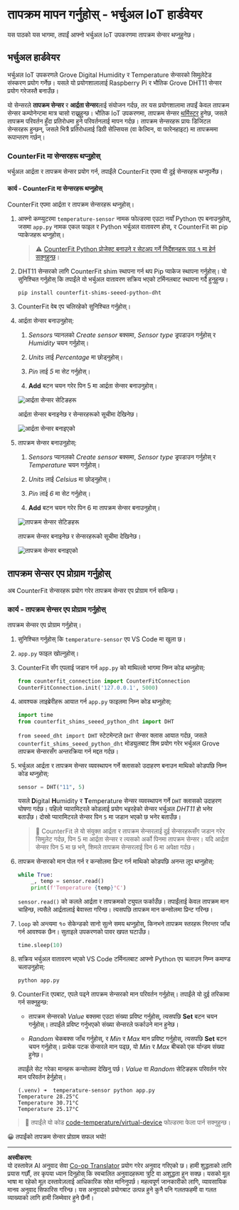 <!--
CO_OP_TRANSLATOR_METADATA:
{
  "original_hash": "70e5a428b607cd5a9a4f422c2a4df03d",
  "translation_date": "2025-08-27T11:08:59+00:00",
  "source_file": "2-farm/lessons/1-predict-plant-growth/virtual-device-temp.md",
  "language_code": "ne"
}
-->
# तापक्रम मापन गर्नुहोस् - भर्चुअल IoT हार्डवेयर

यस पाठको यस भागमा, तपाईं आफ्नो भर्चुअल IoT उपकरणमा तापक्रम सेन्सर थप्नुहुनेछ।

## भर्चुअल हार्डवेयर

भर्चुअल IoT उपकरणले Grove Digital Humidity र Temperature सेन्सरको सिमुलेटेड संस्करण प्रयोग गर्नेछ। यसले यो प्रयोगशालालाई Raspberry Pi र भौतिक Grove DHT11 सेन्सर प्रयोग गरेजस्तै बनाउँछ।

यो सेन्सरले **तापक्रम सेन्सर** र **आर्द्रता सेन्सर**लाई संयोजन गर्दछ, तर यस प्रयोगशालामा तपाईं केवल तापक्रम सेन्सर कम्पोनेन्टमा मात्र चासो राख्नुहुन्छ। भौतिक IoT उपकरणमा, तापक्रम सेन्सर [थर्मिस्टर](https://wikipedia.org/wiki/Thermistor) हुनेछ, जसले तापक्रम परिवर्तन हुँदा प्रतिरोधमा हुने परिवर्तनलाई मापन गर्दछ। तापक्रम सेन्सरहरू प्रायः डिजिटल सेन्सरहरू हुन्छन्, जसले भित्रै प्रतिरोधलाई डिग्री सेल्सियस (वा केल्विन, वा फारेनहाइट) मा तापक्रममा रूपान्तरण गर्छन्।

### CounterFit मा सेन्सरहरू थप्नुहोस्

भर्चुअल आर्द्रता र तापक्रम सेन्सर प्रयोग गर्न, तपाईंले CounterFit एपमा यी दुई सेन्सरहरू थप्नुपर्नेछ।

#### कार्य - CounterFit मा सेन्सरहरू थप्नुहोस्

CounterFit एपमा आर्द्रता र तापक्रम सेन्सरहरू थप्नुहोस्।

1. आफ्नो कम्प्युटरमा `temperature-sensor` नामक फोल्डरमा एउटा नयाँ Python एप बनाउनुहोस्, जसमा `app.py` नामक एकल फाइल र Python भर्चुअल वातावरण होस्, र CounterFit का pip प्याकेजहरू थप्नुहोस्।

    > ⚠️ [CounterFit Python प्रोजेक्ट बनाउने र सेटअप गर्ने निर्देशनहरू पाठ १ मा हेर्न सक्नुहुन्छ](../../../1-getting-started/lessons/1-introduction-to-iot/virtual-device.md)।

1. DHT11 सेन्सरको लागि CounterFit shim स्थापना गर्न थप Pip प्याकेज स्थापना गर्नुहोस्। यो सुनिश्चित गर्नुहोस् कि तपाईंले यो भर्चुअल वातावरण सक्रिय भएको टर्मिनलबाट स्थापना गर्दै हुनुहुन्छ।

    ```sh
    pip install counterfit-shims-seeed-python-dht
    ```

1. CounterFit वेब एप चलिरहेको सुनिश्चित गर्नुहोस्।

1. आर्द्रता सेन्सर बनाउनुहोस्:

    1. *Sensors* प्यानलको *Create sensor* बक्समा, *Sensor type* ड्रपडाउन गर्नुहोस् र *Humidity* चयन गर्नुहोस्।

    1. *Units* लाई *Percentage* मा छोड्नुहोस्।

    1. *Pin* लाई *5* मा सेट गर्नुहोस्।

    1. **Add** बटन चयन गरेर पिन 5 मा आर्द्रता सेन्सर बनाउनुहोस्।

    ![आर्द्रता सेन्सर सेटिङहरू](../../../../../translated_images/counterfit-create-humidity-sensor.2750e27b6f30e09cf4e22101defd5252710717620816ab41ba688f91f757c49a.ne.png)

    आर्द्रता सेन्सर बनाइनेछ र सेन्सरहरूको सूचीमा देखिनेछ।

    ![आर्द्रता सेन्सर बनाइएको](../../../../../translated_images/counterfit-humidity-sensor.7b12f7f339e430cb26c8211d2dba4ef75261b353a01da0932698b5bebd693f27.ne.png)

1. तापक्रम सेन्सर बनाउनुहोस्:

    1. *Sensors* प्यानलको *Create sensor* बक्समा, *Sensor type* ड्रपडाउन गर्नुहोस् र *Temperature* चयन गर्नुहोस्।

    1. *Units* लाई *Celsius* मा छोड्नुहोस्।

    1. *Pin* लाई *6* मा सेट गर्नुहोस्।

    1. **Add** बटन चयन गरेर पिन 6 मा तापक्रम सेन्सर बनाउनुहोस्।

    ![तापक्रम सेन्सर सेटिङहरू](../../../../../translated_images/counterfit-create-temperature-sensor.199350ed34f7343d79dccbe95eaf6c11d2121f03d1c35ab9613b330c23f39b29.ne.png)

    तापक्रम सेन्सर बनाइनेछ र सेन्सरहरूको सूचीमा देखिनेछ।

    ![तापक्रम सेन्सर बनाइएको](../../../../../translated_images/counterfit-temperature-sensor.f0560236c96a9016bafce7f6f792476fe3367bc6941a1f7d5811d144d4bcbfff.ne.png)

## तापक्रम सेन्सर एप प्रोग्राम गर्नुहोस्

अब CounterFit सेन्सरहरू प्रयोग गरेर तापक्रम सेन्सर एप प्रोग्राम गर्न सकिन्छ।

### कार्य - तापक्रम सेन्सर एप प्रोग्राम गर्नुहोस्

तापक्रम सेन्सर एप प्रोग्राम गर्नुहोस्।

1. सुनिश्चित गर्नुहोस् कि `temperature-sensor` एप VS Code मा खुला छ।

1. `app.py` फाइल खोल्नुहोस्।

1. CounterFit सँग एपलाई जडान गर्न `app.py` को माथिल्लो भागमा निम्न कोड थप्नुहोस्:

    ```python
    from counterfit_connection import CounterFitConnection
    CounterFitConnection.init('127.0.0.1', 5000)
    ```

1. आवश्यक लाइब्रेरीहरू आयात गर्न `app.py` फाइलमा निम्न कोड थप्नुहोस्:

    ```python
    import time
    from counterfit_shims_seeed_python_dht import DHT
    ```

    `from seeed_dht import DHT` स्टेटमेन्टले `DHT` सेन्सर क्लास आयात गर्दछ, जसले `counterfit_shims_seeed_python_dht` मोड्युलबाट शिम प्रयोग गरेर भर्चुअल Grove तापक्रम सेन्सरसँग अन्तरक्रिया गर्न मद्दत गर्दछ।

1. भर्चुअल आर्द्रता र तापक्रम सेन्सर व्यवस्थापन गर्ने क्लासको उदाहरण बनाउन माथिको कोडपछि निम्न कोड थप्नुहोस्:

    ```python
    sensor = DHT("11", 5)
    ```

    यसले **D**igital **H**umidity र **T**emperature सेन्सर व्यवस्थापन गर्ने `DHT` क्लासको उदाहरण घोषणा गर्दछ। पहिलो प्यारामिटरले कोडलाई प्रयोग भइरहेको सेन्सर भर्चुअल *DHT11* हो भनेर बताउँछ। दोस्रो प्यारामिटरले सेन्सर पिन `5` मा जडान भएको छ भनेर बताउँछ।

    > 💁 CounterFit ले यो संयुक्त आर्द्रता र तापक्रम सेन्सरलाई दुई सेन्सरहरूसँग जडान गरेर सिमुलेट गर्दछ, पिन 5 मा आर्द्रता सेन्सर र त्यसको अर्को पिनमा तापक्रम सेन्सर। यदि आर्द्रता सेन्सर पिन 5 मा छ भने, शिमले तापक्रम सेन्सरलाई पिन 6 मा अपेक्षा गर्दछ।

1. तापक्रम सेन्सरको मान पोल गर्न र कन्सोलमा प्रिन्ट गर्न माथिको कोडपछि अनन्त लूप थप्नुहोस्:

    ```python
    while True:
        _, temp = sensor.read()
        print(f'Temperature {temp}°C')
    ```

    `sensor.read()` को कलले आर्द्रता र तापक्रमको ट्युपल फर्काउँछ। तपाईंलाई केवल तापक्रम मान चाहिन्छ, त्यसैले आर्द्रतालाई बेवास्ता गरिन्छ। त्यसपछि तापक्रम मान कन्सोलमा प्रिन्ट गरिन्छ।

1. `loop` को अन्त्यमा १० सेकेन्डको सानो सुत्ने समय थप्नुहोस्, किनभने तापक्रम स्तरहरू निरन्तर जाँच गर्न आवश्यक छैन। सुताइले उपकरणको पावर खपत घटाउँछ।

    ```python
    time.sleep(10)
    ```

1. सक्रिय भर्चुअल वातावरण भएको VS Code टर्मिनलबाट आफ्नो Python एप चलाउन निम्न कमाण्ड चलाउनुहोस्:

    ```sh
    python app.py
    ```

1. CounterFit एपबाट, एपले पढ्ने तापक्रम सेन्सरको मान परिवर्तन गर्नुहोस्। तपाईंले यो दुई तरिकामा गर्न सक्नुहुन्छ:

    * तापक्रम सेन्सरको *Value* बक्समा एउटा संख्या प्रविष्ट गर्नुहोस्, त्यसपछि **Set** बटन चयन गर्नुहोस्। तपाईंले प्रविष्ट गर्नुभएको संख्या सेन्सरले फर्काउने मान हुनेछ।

    * *Random* चेकबक्स जाँच गर्नुहोस्, र *Min* र *Max* मान प्रविष्ट गर्नुहोस्, त्यसपछि **Set** बटन चयन गर्नुहोस्। प्रत्येक पटक सेन्सरले मान पढ्छ, यो *Min* र *Max* बीचको एक र्यान्डम संख्या हुनेछ।

    तपाईंले सेट गरेका मानहरू कन्सोलमा देखिनु पर्छ। *Value* वा *Random* सेटिङहरू परिवर्तन गरेर मान परिवर्तन हेर्नुहोस्।

    ```output
    (.venv) ➜  temperature-sensor python app.py
    Temperature 28.25°C
    Temperature 30.71°C
    Temperature 25.17°C
    ```

> 💁 तपाईंले यो कोड [code-temperature/virtual-device](../../../../../2-farm/lessons/1-predict-plant-growth/code-temperature/virtual-device) फोल्डरमा फेला पार्न सक्नुहुन्छ।

😀 तपाईंको तापक्रम सेन्सर प्रोग्राम सफल भयो!

---

**अस्वीकरण**:  
यो दस्तावेज़ AI अनुवाद सेवा [Co-op Translator](https://github.com/Azure/co-op-translator) प्रयोग गरेर अनुवाद गरिएको छ। हामी शुद्धताको लागि प्रयास गर्छौं, तर कृपया ध्यान दिनुहोस् कि स्वचालित अनुवादहरूमा त्रुटि वा अशुद्धता हुन सक्छ। यसको मूल भाषा मा रहेको मूल दस्तावेज़लाई आधिकारिक स्रोत मानिनुपर्छ। महत्वपूर्ण जानकारीको लागि, व्यावसायिक मानव अनुवाद सिफारिस गरिन्छ। यस अनुवादको प्रयोगबाट उत्पन्न हुने कुनै पनि गलतफहमी वा गलत व्याख्याको लागि हामी जिम्मेवार हुने छैनौं।
